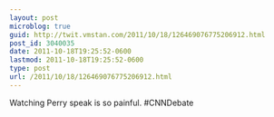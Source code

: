 ```yaml
---
layout: post
microblog: true
guid: http://twit.vmstan.com/2011/10/18/126469076775206912.html
post_id: 3040035
date: 2011-10-18T19:25:52-0600
lastmod: 2011-10-18T19:25:52-0600
type: post
url: /2011/10/18/126469076775206912.html
---
```

Watching Perry speak is so painful. #CNNDebate
